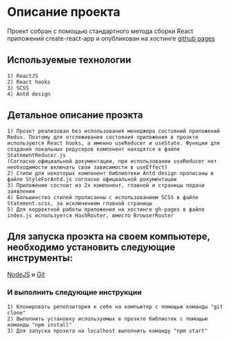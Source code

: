 # Описание проекта

Проект собран с помощью стандартного метода сборки React приложений create-react-app и опубликован на хостинге [github pages](https://madnessianin.github.io/lendingApp_ReactHooks/)

## Используемые технологии

    1) ReactJS
    2) React hooks
    3) SCSS
    4) Antd design

## Детальное описание проэкта
    1) Проэкт реализован без использования менеджера состояний приложений Redux. Поэтому для отслеживания состояния приложения в проэкте используются React hooks, а именно useReducer и useState. Функции для создания локальных редусеров компонент находятся в файле StatementReducer.js
    (Согласно официальной документации, при использовании useReducer нет необходимости включать свои зависимости в useEffect)
    2) Стили для некоторых компонент библиотеки Antd design прописаны в файле StyleForAntd.js согласно официальной документации
    3) Приложение состоит из 2х компонент, главной и страницы подачи заявления
    4) Большинство стилей прописанны с использованием SCSS в файле Statement.scss, за исключением главной страницы 
    5) Для корректной работы приложения на хостинге gh-pages в файле index.js используется HashRouter, вместо BrowserRouter 

## Для запуска проэкта на своем компьютере, необходимо установить следующие инструменты:

[NodeJS](https://nodejs.org/en/) и [Git](https://git-scm.com/)

### И выполнить следующие инструкции

    1) Клонировать реползитория к себе на компьютер с помощью команды "git clone"
    2) Выполнить установку используемых в проэкте библиотек с помощью команды "npm install"
    3) Для запуска проэкта на localhost выполнить команду "npm start"

